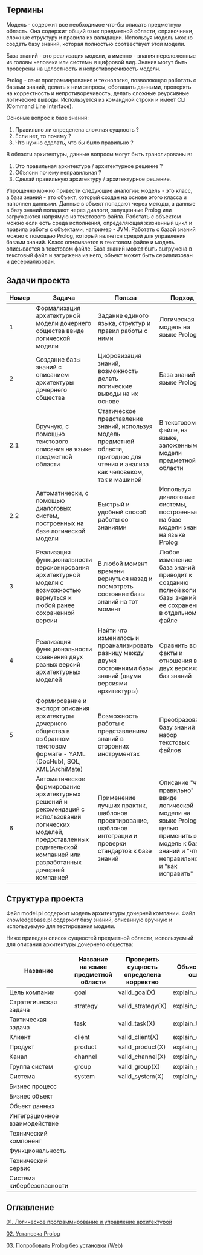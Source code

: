 ## Термины

Модель - содержит все необходимое что-бы описать предметную область. Она содержит общий язык предметной области, справочники, сложные структуру и правила их валидации. Используя модель можно создать базу знаний, которая полностью соотвествует этой модели. 

База знаний - это реализация модели, а именно - знания переложенные из головы человека или системы в цифровой вид. Знания могут быть проверены на целостность и непротиворечивость модели.

Prolog - язык программирования и технология, позволяющая работать с базами знаний, делать к ним запросы, обогащать данными, проверять на корректность и непротиворечивость, делать сложные реурсивные логические выводы. Используется из командной строки и имеет CLI (Command Line Interface).

Осноные вопрос к базе знаний:

1. Правильно ли определена сложная сущность ?
2. Если нет, то почему ?
3. Что нужно сделать, что бы было правильно ?

В области архитектуры, данные вопросы могут быть транслированы в:

1. Это правильная архитектура / архитектурное решение ?
2. Объясни почему неправильная ?
3. Сделай правильную архитектуру / архитектурное решение.

Упрощенно можно привести следующие аналогии: модель - это класс, а база знаний - это объект, который создан на основе этого класса и наполнен данными. Данные в объект попадают через методы, а данные в базу знаний попадают через диалоги, запущенные Prolog или загружаются напрямую из текстового файла. Работать с объектом можно если есть среда исполнения, определяющая жизненный цикл и правила работы с объектами, например - JVM. Работать с базой знаний можно с помощью Prolog, который является средой для управления базами знаний. Класс описывается в текстовом файле и модель описывается в текстовом файле. База знаний может быть выгружена в текстовый файл и загружена из него, объект может быть сериализован и десериализован.

## Задачи проекта

|Номер|Задача|Польза|Подход|
|-----|------|------|------|
|1|Формализация архитектурной модели дочернего общества ввиде логической модели|Задание единого языка, структур и правил работы с ними|Логическая модель на языке Prolog|
|2|Создание базы знаний с описанием архитектуры дочернего общества|Цифровизация знаний, возможность делать логические выводы на их основе|База знаний на языке Prolog|
|2.1|Вручную, с помощью текстового описания на языке предметной области|Статическое представление знаний, используя модель предметной области, пригодное для чтения и анализа как человеком, так и машиной|В текстовом файле, на языке, заложенным в модели предметной области|
|2.2|Автоматически, с помощью диалоговых систем, построенных на базе логической модели|Быстрый и удобный способ работы со знаниями|Используя диалоговые системы, построенные на базе модели знаний на языке Prolog|
|3|Реализация функциональности версионирования архитектурной модели с возможностью вернуться к любой ранее сохраненной версии|В любой момент времени вернуться назад и посмотреть состояние базы знаний на тот момент|Любое изменение база знаний приводит к созданию полной копии базы знаний и ее сохранении в отдельном файле|
|4|Реализация функциональности сравнения двух разных версий архитектурных моделей|Найти что изменилось и проанализировать разницу между двумя состояниями базы знаний (двумя версиями архитектуры)|Сравнить все факты и отношения в двух версиях баз знаний|
|5|Формирование и экспорт описания архитектуры дочернего общества в выбранном текстовом формате - YAML (DocHub), SQL, XML(ArchiMate)|Возможность работы с представлением знаний в сторонних инструментах|Преобразовать базу знаний в набор текстовых файлов|
|6|Автоматическое формирование архитектурных решений и рекомендаций с использований логических моделей, предоставленных родительской компанией или разработанных дочерней компанией|Применение лучших практик, шаблонов проектирование, шаблонов интеграции и проверки стандартов к базе знаний|Описание "что правильно" ввиде логической модели на языке Prolog, с целью применить эту модель к базе знаний и "что неправильно" и "как исправить"|

## Структура проекта

Файл model.pl содержит модель архитектуры дочерней компании. 
Файл knowledgebase.pl содержит базу знаний, описанную вручную и используемую для тестирования модели. 

Ниже приведен список сущностей предметной области, используемый для описания архитектуры дочернего общества:

|Название|Название на языке предметной области|Проверить сущность определена корректно|Объяснить, где ошибки|Запустить диалог|
|--------|------------------------------------|---------------------------------------|---------------------|----------------|
|Цель компании|goal|valid_goal(X)|explain_goal(X)|goal(X)|
|Стратегическая задача|strategy|valid_strategy(X)|explain_strategy(X)|strategy(X)|
|Тактическая задача|task|valid_task(X)|explain_task(X)|task(X)|
|Клиент|client|valid_client(X)|explain_client(X)|TBD|
|Продукт|product|valid_product(X)|explain_product(X)|TBD|
|Канал|channel|valid_channel(X)|explain_channel(X)|TBD|
|Группа систем|group|valid_group(X)|explain_group(X)|TBD|
|Система|system|valid_system(X)|explain_system(X)|TBD|
|Бизнес процесс|||||
|Бизнес объект|||||
|Объект данных|||||
|Интеграционное взаимодействие|||||
|Технический компонент|||||
|Функциональность|||||
|Технический сервис|||||
|Система кибербезопасности|||||

## Оглавление

[01. Логическое программирование и управление архитектурой](https://github.com/xantia88/logic/wiki/%D0%9B%D0%BE%D0%B3%D0%B8%D1%87%D0%B5%D1%81%D0%BA%D0%BE%D0%B5-%D0%BF%D1%80%D0%BE%D0%B3%D1%80%D0%B0%D0%BC%D0%BC%D0%B8%D1%80%D0%BE%D0%B2%D0%B0%D0%BD%D0%B8%D0%B5)

[02. Установка Prolog](https://github.com/xantia88/logic/wiki/%D0%A3%D1%81%D1%82%D0%B0%D0%BD%D0%BE%D0%B2%D0%BA%D0%B0-Prolog)

[03. Попробовать Prolog без установки (Web)](https://github.com/xantia88/logic/wiki/%D0%9F%D0%BE%D0%BF%D1%80%D0%BE%D0%B1%D0%BE%D0%B2%D0%B0%D1%82%D1%8C-Prolog-%D0%B1%D0%B5%D0%B7-%D1%83%D1%81%D1%82%D0%B0%D0%BD%D0%BE%D0%B2%D0%BA%D0%B8-(Web))


  
  
  
